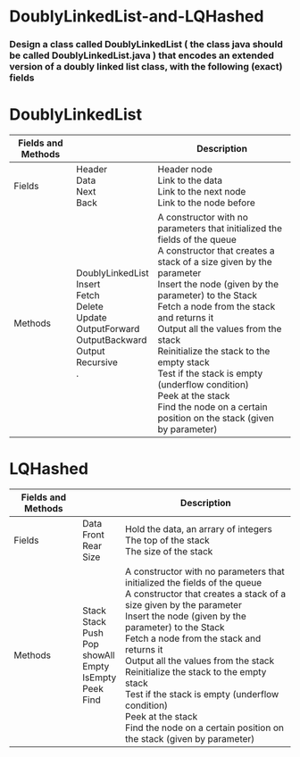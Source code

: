 # DoublyLinkedList-and-LQHashed

### Design a class called DoublyLinkedList ( the class java should be called DoublyLinkedList.java ) that encodes an extended version of a doubly linked list class, with the following (exact) fields
# DoublyLinkedList

| Fields and Methods         |                  | Description             |
| ------------- | ----------------------- | ----------------------- |
| Fields      | Header<br>Data<br>Next<br>Back<br> | Header node<br>Link to the data<br>Link to the next node<br> Link to the node before |
| Methods       | DoublyLinkedList<br>Insert<br>Fetch<br>Delete<br>Update<br>OutputForward<br>OutputBackward<br>Output Recursive<br>.<br> | A constructor with no parameters that initialized the fields of the queue<br>A constructor that creates a stack of a size given by the parameter<br>Insert the node (given by the parameter) to the Stack<br>Fetch a node from the stack and returns it<br>Output all the values from the stack<br>Reinitialize the stack to the empty stack<br>Test if the stack is empty (underflow condition)<br>Peek at the stack<br>Find the node on a certain position on the stack (given by parameter) |




# LQHashed

| Fields and Methods         |                  | Description             |
| ------------- | ----------------------- | ----------------------- |
| Fields      | Data<br>Front<br>Rear<br>Size<br> | Hold the data, an arrary of integers<br>The top of the stack<br>The size of the stack |
| Methods       | Stack<br>Stack<br>Push<br>Pop<br>showAll<br>Empty<br>IsEmpty<br>Peek<br>Find<br> | A constructor with no parameters that initialized the fields of the queue<br>A constructor that creates a stack of a size given by the parameter<br>Insert the node (given by the parameter) to the Stack<br>Fetch a node from the stack and returns it<br>Output all the values from the stack<br>Reinitialize the stack to the empty stack<br>Test if the stack is empty (underflow condition)<br>Peek at the stack<br>Find the node on a certain position on the stack (given by parameter) |
